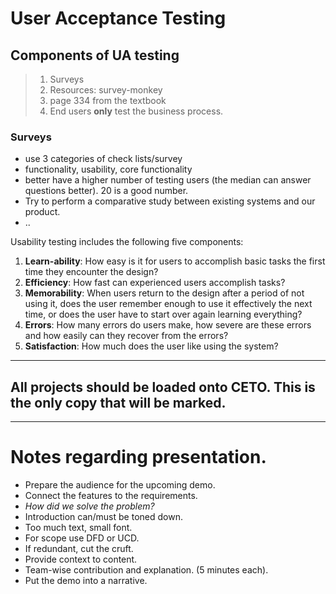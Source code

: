 
# User Acceptance Testing
## Components of UA testing
> 1. Surveys
> 2. Resources: survey-monkey
> 3. page 334 from the textbook
> 4. End users **only** test the business process.

### Surveys
- use 3 categories of check lists/survey
- functionality, usability, core functionality
- better have a higher number of testing users (the median can answer questions better). 20 is a good number.
- Try to perform a comparative study between existing systems and our product.
- ..

Usability testing includes the following five components:

1. **Learn-ability**: How easy is it for users to accomplish basic tasks the first time they encounter the design?
2. **Efficiency**: How fast can experienced users accomplish tasks?
3. **Memorability**: When users return to the design after a period of not using it, does the user remember enough to use it effectively the next time, or does the user have to start over again learning everything?
4. **Errors**: How many errors do users make, how severe are these errors and how easily can they recover from the errors?
5. **Satisfaction**: How much does the user like using the system?

--- 
## All projects should be loaded onto CETO. This is the only copy that will be marked.

--- 
# Notes regarding presentation.

- Prepare the audience for the upcoming demo.
- Connect the features to the requirements.
- _How did we solve the problem?_
- Introduction can/must be toned down.
- Too much text, small font. 
- For scope use DFD or UCD.
- If redundant, cut the cruft.
- Provide context to content.
- Team-wise contribution and explanation. (5 minutes each).
- Put the demo into a narrative. 
